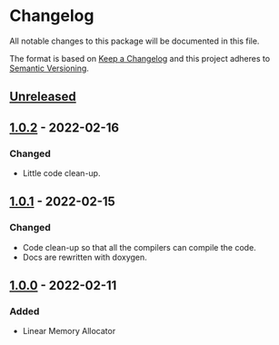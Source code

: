 # Changelog

All notable changes to this package will be documented in this file.

The format is based on [Keep a Changelog](http://keepachangelog.com/en/1.0.0/)
and this project adheres to [Semantic Versioning](http://semver.org/spec/v2.0.0.html).

## [Unreleased]

## [1.0.2] - 2022-02-16

### Changed

- Little code clean-up.

## [1.0.1] - 2022-02-15

### Changed

- Code clean-up so that all the compilers can compile the code.
- Docs are rewritten with doxygen.

## [1.0.0] - 2022-02-11

### Added

- Linear Memory Allocator

[Unreleased]: https://github.com/ZorPastaman/Linear-Memory-Allocator/compare/v1.0.2..HEAD
[1.0.2]: https://github.com/ZorPastaman/Linear-Memory-Allocator/releases/tag/v1.0.2
[1.0.1]: https://github.com/ZorPastaman/Linear-Memory-Allocator/releases/tag/v1.0.1
[1.0.0]: https://github.com/ZorPastaman/Linear-Memory-Allocator/releases/tag/v1.0.0
